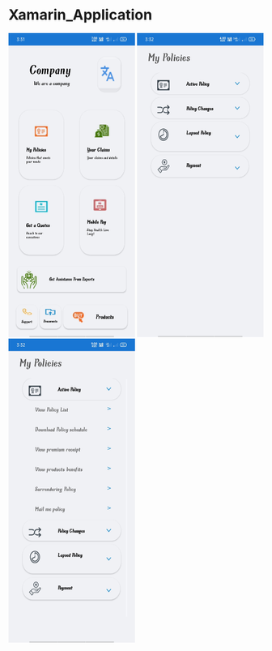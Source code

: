 # Xamarin_Application
<img src="https://github.com/vnth124/Xamarin_Application/blob/master/images/1.jpg" width="250" height="600" />  <img src="https://github.com/vnth124/Xamarin_Application/blob/master/images/2.jpg" width="250" height="600" />  <img src="https://github.com/vnth124/Xamarin_Application/blob/master/images/3.jpg" width="250" height="600" />
